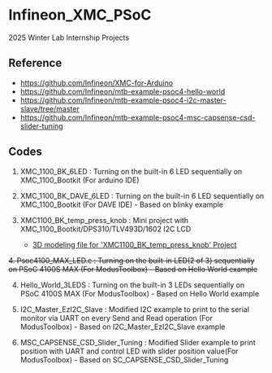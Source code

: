 # Infineon_XMC_PSoC
2025 Winter Lab Internship Projects

## Reference
- https://github.com/Infineon/XMC-for-Arduino
- https://github.com/Infineon/mtb-example-psoc4-hello-world
- https://github.com/Infineon/mtb-example-psoc4-i2c-master-slave/tree/master
- https://github.com/Infineon/mtb-example-psoc4-msc-capsense-csd-slider-tuning

## Codes
1. XMC_1100_BK_6LED : Turning on the built-in 6 LED sequentially on XMC_1100_Bootkit (For arduino IDE)

2. XMC_1100_BK_DAVE_6LED : Turning on the built-in 6 LED sequentially on XMC_1100_Bootkit (For DAVE IDE) - Based on blinky example

3. XMC1100_BK_temp_press_knob : Mini project with XMC_1100_Bootkit/DPS310/TLV493D/1602 I2C LCD
	- [3D modeling file for 'XMC1100_BK_temp_press_knob' Project](https://www.printables.com/model/1139567-xmc1100-pressuretemp-monitor)

~~4. Psoc4100_MAX_LED.c : Turning on the built-in LED(2 of 3) sequentially on PSoC 4100S MAX (For ModusToolbox) - Based on Hello World example~~

4. Hello_World_3LEDS : Turning on the built-in 3 LEDs sequentially on PSoC 4100S MAX (For ModusToolbox) - Based on Hello World example

5. I2C_Master_EzI2C_Slave : Modified I2C example to print to the serial monitor via UART on every Send and Read operation (For ModusToolbox) - Based on I2C_Master_EzI2C_Slave example

5. MSC_CAPSENSE_CSD_Slider_Tuning : Modified Slider example to print position with UART and control LED with slider position value(For ModusToolbox) - Based on SC_CAPSENSE_CSD_Slider_Tuning